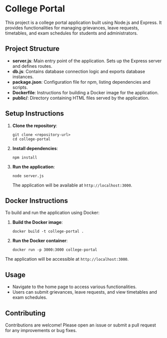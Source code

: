 # College Portal

This project is a college portal application built using Node.js and Express. It provides functionalities for managing grievances, leave requests, timetables, and exam schedules for students and administrators.

## Project Structure

- **server.js**: Main entry point of the application. Sets up the Express server and defines routes.
- **db.js**: Contains database connection logic and exports database instances.
- **package.json**: Configuration file for npm, listing dependencies and scripts.
- **Dockerfile**: Instructions for building a Docker image for the application.
- **public/**: Directory containing HTML files served by the application.

## Setup Instructions

1. **Clone the repository**:
   ```
   git clone <repository-url>
   cd college-portal
   ```

2. **Install dependencies**:
   ```
   npm install
   ```

3. **Run the application**:
   ```
   node server.js
   ```
   The application will be available at `http://localhost:3000`.

## Docker Instructions

To build and run the application using Docker:

1. **Build the Docker image**:
   ```
   docker build -t college-portal .
   ```

2. **Run the Docker container**:
   ```
   docker run -p 3000:3000 college-portal
   ```

The application will be accessible at `http://localhost:3000`.

## Usage

- Navigate to the home page to access various functionalities.
- Users can submit grievances, leave requests, and view timetables and exam schedules.

## Contributing

Contributions are welcome! Please open an issue or submit a pull request for any improvements or bug fixes.